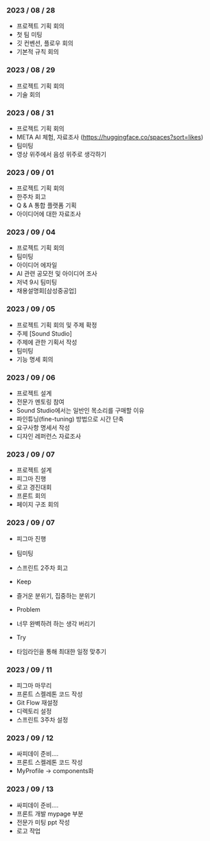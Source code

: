 
### 2023 / 08 / 28

- 프로젝트 기획 회의
- 첫 팀 미팅
- 깃 컨벤션, 플로우 회의
- 기본적 규칙 회의

### 2023 / 08 / 29

- 프로젝트 기획 회의
- 기술 회의

### 2023 / 08 / 31

- 프로젝트 기획 회의
- META AI 체험, 자료조사 (https://huggingface.co/spaces?sort=likes)
- 팀미팅
- 영상 위주에서 음성 위주로 생각하기

### 2023 / 09 / 01

- 프로젝트 기획 회의
- 한주차 회고
- Q & A 통합 플랫폼 기획
- 아이디어에 대한 자료조사

### 2023 / 09 / 04

- 프로젝트 기획 회의
- 팀미팅
- 아이디어 에자일
- AI 관련 공모전 및 아이디어 조사
- 저녁 9시 팀미팅
- 채용설명회[삼성중공업]

### 2023 / 09 / 05

- 프로젝트 기획 회의 및 주제 확정
- 주제 [Sound Studio]
- 주제에 관한 기획서 작성
- 팀미팅
- 기능 명세 회의

### 2023 / 09 / 06

- 프로젝트 설계
- 전문가 멘토링 참여
- Sound Studio에서는 일반인 목소리를 구매할 이유
- 파인튜닝(fine-tuning) 방법으로 시간 단축
- 요구사항 명세서 작성
- 디자인 레퍼런스 자료조사

### 2023 / 09 / 07

- 프로젝트 설계
- 피그마 진행
- 로고 경진대회
- 프론트 회의
- 페이지 구조 회의

### 2023 / 09 / 07

- 피그마 진행
- 팀미팅
- 스프린트 2주차 회고

- Keep 
 - 즐거운 분위기, 집중하는 분위기
- Problem 
 - 너무 완벽하려 하는 생각 버리기
- Try 
 - 타임라인을 통해 최대한 일정 맞추기

 ### 2023 / 09 / 11

- 피그마 마무리
- 프론트 스켈레톤 코드 작성
- Git Flow 재설정
- 디렉토리 설정
- 스프린트 3주차 설정

 ### 2023 / 09 / 12

- 싸피데이 준비....
- 프론트 스켈레톤 코드 작성
- MyProfile -> components화

 ### 2023 / 09 / 13

- 싸피데이 준비....
- 프론트 개발 mypage 부분
- 전문가 미팅 ppt 작성
- 로고 작업
